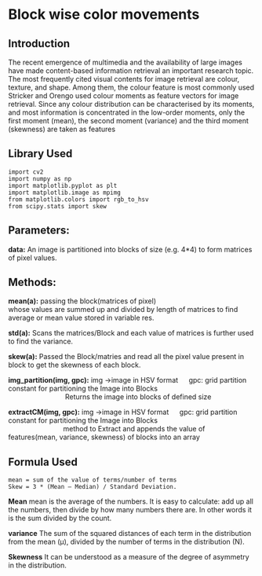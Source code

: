 # Block wise color movements

## Introduction
The recent emergence of multimedia and the availability of large images have made content-based information retrieval an important research topic. The most frequently cited visual contents for image retrieval are colour, texture, and shape. Among them, the colour feature is most commonly used Stricker and Orengo used colour moments as feature vectors for image retrieval. Since any colour distribution can be characterised by its moments, and most information is concentrated in the low-order moments, only the first moment (mean), the second moment (variance) and the third moment (skewness) are taken as features

## Library Used
```
import cv2
import numpy as np
import matplotlib.pyplot as plt
import matplotlib.image as mpimg
from matplotlib.colors import rgb_to_hsv
from scipy.stats import skew
```
## Parameters:

**data:** An image is partitioned into blocks of size (e.g. 4*4) to form matrices of pixel values.

## Methods:

**mean(a):** passing the block(matrices of pixel) 
<br> whose values are summed up and divided by length of matrices to find average or mean value stored in variable res.
  
**std(a):** Scans the matrices/Block and each value of matrices is further used to find the variance.

**skew(a):** Passed the Block/matries and read all the pixel value present in block to get the skewness of each block.

**img_partition(img, gpc):**  img ->image in HSV format &ensp;&ensp; gpc: grid partition constant for partitioning the Image into Blocks
<br>  &ensp;&ensp;&ensp;&ensp;&ensp;&ensp;&ensp;&ensp;&ensp;&ensp;&ensp;&ensp;&ensp;&ensp;&ensp;&ensp; Returns the image into blocks of defined size

**extractCM(img, gpc):**  img ->image in HSV format &ensp;&ensp; gpc: grid partition constant for partitioning the Image into Blocks
<br>  &ensp;&ensp;&ensp;&ensp;&ensp;&ensp;&ensp;&ensp;&ensp;&ensp;&ensp;&ensp;&ensp;&ensp;&ensp;&ensp;method to Extract and appends the value of features(mean, variance, skewness) of blocks into an array

## Formula Used
```
mean = sum of the value of terms/number of terms
Skew = 3 * (Mean – Median) / Standard Deviation.
```
**Mean**  mean is the average of the numbers. It is easy to calculate: add up all the numbers, then divide by how many numbers there are. In other words it is the sum divided by the count.

**variance**  The sum of the squared distances of each term in the distribution from the mean (μ), divided by the number of terms in the distribution (N).

**Skewness** It can be understood as a measure of the degree of asymmetry in the distribution.
